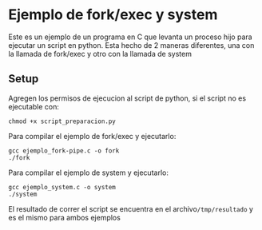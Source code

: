 # Ejemplo de fork/exec y system
Este es un ejemplo de un programa en C que levanta un proceso hijo para ejecutar un script en python.
Esta hecho de 2 maneras diferentes, una con la llamada de fork/exec y otro con la llamada de system

## Setup
Agregen los permisos de ejecucion al script de python, si el script no es ejecutable con:
```
chmod +x script_preparacion.py
```
Para compilar el ejemplo de fork/exec y ejecutarlo:
```
gcc ejemplo_fork-pipe.c -o fork
./fork
```

Para compilar el ejemplo de system y ejecutarlo:
```
gcc ejemplo_system.c -o system
./system
```
El resultado de correr el script se encuentra en el archivo```/tmp/resultado``` y es el mismo para ambos ejemplos
